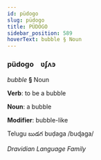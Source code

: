 ```yaml
---
id: püdogo
slug: püdogo
title: PÜDOGO
sidebar_position: 589
hoverText: bubble § Noun
---
```


### püdogo&emsp;<span kind="abugida">ʋʄʌꜿ</span>

*bubble* **§** Noun

**Verb**: to be a bubble

**Noun**: a bubble

**Modifier**: bubble-like

Telugu బుడగ buḍaga /buɖaga/

*Dravidian Language Family*